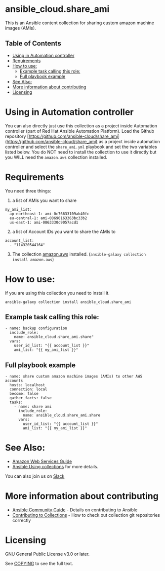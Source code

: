 # ansible_cloud.share_ami

This is an Ansible content collection for sharing custom amazon machine images (AMIs).  

## Table of Contents
* [Using in Automation controller](#using-in-automation-controller)
* [Requirements](#requirements)
* [How to use:](#how-to-use)
  * [Example task calling this role:](#example-task-calling-this-role)
  * [Full playbook example](#full-playbook-example)
* [See Also:](#see-also)
* [More information about contributing](#more-information-about-contributing)
* [Licensing](#licensing)

# Using in Automation controller

You can also directly just use this collection as a project inside Automation controller (part of Red Hat Ansible Automation Platform).  Load the Github repository [https://github.com/ansible-cloud/share_ami](https://github.com/ansible-cloud/share_ami) as a project inside automation controller and select the `share_ami.yml` playbook and set the two variables listed below.  You do NOT need to install the collection to use it directly but you WILL need the `amazon.aws` collection installed.

# Requirements

You need three things:

1. a list of AMIs you want to share

```
my_ami_list:
  ap-northeast-1: ami-0c76633109ab40fc
  eu-central-1: ami-00690163363bc33b2
  us-east-1: ami-0863330c9057acd1
```

2. a list of Account IDs you want to share the AMIs to

```
account_list:
  - "114320544164"
```

3. The collection [amazon.aws](https://github.com/ansible-collections/amazon.aws/blob/main/README.md) installed. (`ansible-galaxy collection install amazon.aws`)

# How to use:

If you are using this collection you need to install it.

```
ansible-galaxy collection install ansible_cloud.share_ami
```

## Example task calling this role:

```
- name: backup configuration
  include_role:
    name: ansible_cloud.share_ami.share"
  vars:
    user_id_list: "{{ account_list }}"
    ami_list: "{{ my_ami_list }}"
```

## Full playbook example

```
- name: share custom amazon machine images (AMIs) to other AWS accounts
  hosts: localhost
  connection: local
  become: false
  gather_facts: false
  tasks:
    - name: share ami
      include_role:
        name: ansible_cloud.share_ami.share
      vars:
        user_id_list: "{{ account_list }}"
        ami_list: "{{ my_ami_list }}"
```

# See Also:

* [Amazon Web Services Guide](https://docs.ansible.com/ansible/latest/scenario_guides/guide_aws.html)
* [Ansible Using collections](https://docs.ansible.com/ansible/latest/user_guide/collections_using.html) for more details.

You can also join us on [Slack](https://join.slack.com/t/ansiblenetwork/shared_invite/zt-3zeqmhhx-zuID9uJqbbpZ2KdVeTwvzw)

# More information about contributing

- [Ansible Community Guide](https://docs.ansible.com/ansible/latest/community/index.html) - Details on contributing to Ansible
- [Contributing to Collections](https://docs.ansible.com/ansible/devel/dev_guide/developing_collections.html#contributing-to-collections) - How to check out collection git repositories correctly

# Licensing

GNU General Public License v3.0 or later.

See [COPYING](https://www.gnu.org/licenses/gpl-3.0.txt) to see the full text.
